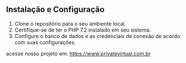 ## Instalação e Configuração

1. Clone o repositório para o seu ambiente local.
2. Certifique-se de ter o PHP 7.2 instalado em seu sistema.
3. Configure o banco de dados e as credenciais de conexão de acordo com suas configurações.


acesse nosso projeto em:
https://www.privatevirtual.com.br
